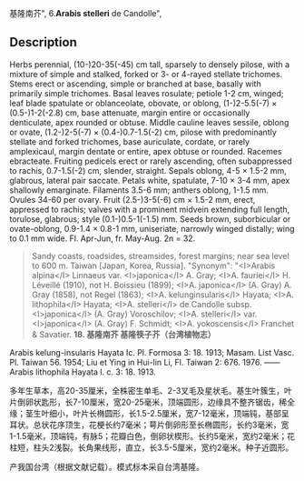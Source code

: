 基隆南芥",
6.**Arabis stelleri** de Candolle",

## Description
Herbs perennial, (10-)20-35(-45) cm tall, sparsely to densely pilose, with a mixture of simple and stalked, forked or 3- or 4-rayed stellate trichomes. Stems erect or ascending, simple or branched at base, basally with primarily simple trichomes. Basal leaves rosulate; petiole 1-2 cm, winged; leaf blade spatulate or oblanceolate, obovate, or oblong, (1-)2-5.5(-7) × (0.5-)1-2(-2.8) cm, base attenuate, margin entire or occasionally denticulate, apex rounded or obtuse. Middle cauline leaves sessile, oblong or ovate, (1.2-)2-5(-7) × (0.4-)0.7-1.5(-2) cm, pilose with predominantly stellate and forked trichomes, base auriculate, cordate, or rarely amplexicaul, margin dentate or entire, apex obtuse or rounded. Racemes ebracteate. Fruiting pedicels erect or rarely ascending, often subappressed to rachis, 0.7-1.5(-2) cm, slender, straight. Sepals oblong, 4-5 × 1.5-2 mm, glabrous, lateral pair saccate. Petals white, spatulate, 7-10 × 3-4 mm, apex shallowly emarginate. Filaments 3.5-6 mm; anthers oblong, 1-1.5 mm. Ovules 34-60 per ovary. Fruit (2.5-)3-5(-6) cm × 1.5-2 mm, erect, appressed to rachis; valves with a prominent midvein extending full length, torulose, glabrous; style (0.1-)0.5-1(-1.5) mm. Seeds brown, suborbicular or ovate-oblong, 0.9-1.4 × 0.8-1 mm, uniseriate, narrowly winged distally; wing to 0.1 mm wide. Fl. Apr-Jun, fr. May-Aug. 2n = 32.

> Sandy coasts, roadsides, streamsides, forest margins; near sea level to 600 m. Taiwan [Japan, Korea, Russia].
  "Synonym": "&lt;I&gt;Arabis alpina&lt;/I&gt; Linnaeus var. &lt;I&gt;japonica&lt;/I&gt; A. Gray; &lt;I&gt;A. fauriei&lt;/I&gt; H. Léveillé (1910), not H. Boissieu (1899); &lt;I&gt;A. japonica&lt;/I&gt; (A. Gray) A. Gray (1858), not Regel (1863); &lt;I&gt;A. kelunginsularis&lt;/I&gt; Hayata; &lt;I&gt;A. lithophila&lt;/I&gt; Hayata; &lt;I&gt;A. stelleri&lt;/I&gt; de Candolle subsp. &lt;I&gt;japonica&lt;/I&gt; (A. Gray) Voroschilov; &lt;I&gt;A. stelleri&lt;/I&gt; var. &lt;I&gt;japonica&lt;/I&gt; (A. Gray) F. Schmidt; &lt;I&gt;A. yokoscensis&lt;/I&gt; Franchet &amp; Savatier.
**18. 基隆南芥 基隆筷子芥（台湾植物志）**

Arabis kelung-insularis Hayata Ic. Pl. Formosa 3: 18. 1913; Masam. List Vasc. Pl. Taiwan 56. 1954; Liu et Ying in Hui-lin Li, Fl. Taiwan 2: 676. 1976. ——Arabis lithophila Hayata l. c. 3: 18. 1913.

多年生草本，高20-35厘米，全株密生单毛、2-3叉毛及星状毛。基生叶簇生，叶片倒卵状匙形，长7-10厘米，宽20-25毫米，顶端圆形，边缘具不整齐锯齿，稀全缘；茎生叶细小，叶片长椭圆形，长1.5-2.5厘米，宽7-12毫米，顶端钝，基部呈耳状。总状花序顶生，花梗长约7毫米；萼片倒卵形至长椭圆形，长约3毫米，宽1-1.5毫米，顶端钝，有脉5；花瓣白色，倒卵状楔形。长约5毫米，宽约2毫米；花柱短，柱头2浅裂。长角果线形，直立，长3.5-5厘米，宽约2毫米。种子近圆形。

产我国台湾（根据文献记载）。模式标本采自台湾基隆。
